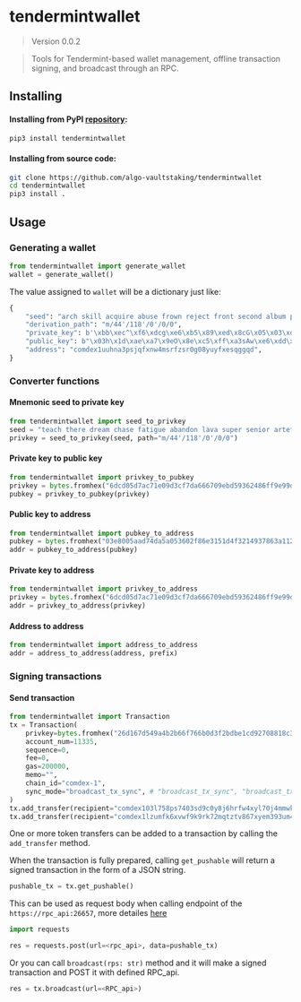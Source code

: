 # tendermintwallet

> Version 0.0.2

> Tools for Tendermint-based wallet management, offline transaction signing, and broadcast through an RPC.


## Installing

#### Installing from PyPI [repository](https://pypi.org/project/tendermintwallet):

```bash
pip3 install tendermintwallet
```

#### Installing from source code:

```bash
git clone https://github.com/algo-vaultstaking/tendermintwallet
cd tendermintwallet
pip3 install .
```

## Usage

### Generating a wallet

```python
from tendermintwallet import generate_wallet
wallet = generate_wallet()
```

The value assigned to `wallet` will be a dictionary just like:

```python
{
    "seed": "arch skill acquire abuse frown reject front second album pizza hill slogan guess random wonder benefit industry custom green ill moral daring glow elevator",
    "derivation_path": "m/44'/118'/0'/0/0",
    "private_key": b'\xbb\xec^\xf6\xdcg\xe6\xb5\x89\xed\x8cG\x05\x03\xdf0:\xc9\x8b \x85\x8a\x14\x12\xd7\xa6a\x01\xcd\xf8\x88\x93',
    "public_key": b"\x03h\x1d\xae\xa7\x9eO\x8e\xc5\xff\xa3sAw\xe6\xdd\xc9\xb8b\x06\x0eo\xc5a%z\xe3\xff\x1e\xd2\x8e5\xe7",
    "address": "comdex1uuhna3psjqfxnw4msrfzsr0g08yuyfxesqggqd",
}
 ```

### Converter functions

#### Mnemonic seed to private key

```python
from tendermintwallet import seed_to_privkey
seed = "teach there dream chase fatigue abandon lava super senior artefact close upgrade"
privkey = seed_to_privkey(seed, path="m/44'/118'/0'/0/0")
 ```

#### Private key to public key

```python
from tendermintwallet import privkey_to_pubkey
privkey = bytes.fromhex("6dcd05d7ac71e09d3cf7da666709ebd59362486ff9e99db0e8bc663570515afa")
pubkey = privkey_to_pubkey(privkey)
 ```

#### Public key to address

```python
from tendermintwallet import pubkey_to_address
pubkey = bytes.fromhex("03e8005aad74da5a053602f86e3151d4f3214937863a11299c960c28d3609c4775")
addr = pubkey_to_address(pubkey)
 ```

#### Private key to address

```python
from tendermintwallet import privkey_to_address
privkey = bytes.fromhex("6dcd05d7ac71e09d3cf7da666709ebd59362486ff9e99db0e8bc663570515afa")
addr = privkey_to_address(privkey)
 ```

#### Address to address

```python
from tendermintwallet import address_to_address
addr = address_to_address(address, prefix)
 ```

### Signing transactions

#### Send transaction

```python
from tendermintwallet import Transaction
tx = Transaction(
    privkey=bytes.fromhex("26d167d549a4b2b66f766b0d3f2bdbe1cd92708818c338ff453abde316a2bd59"),
    account_num=11335,
    sequence=0,
    fee=0,
    gas=200000,
    memo="",
    chain_id="comdex-1",
    sync_mode="broadcast_tx_sync", # "broadcast_tx_sync", "broadcast_tx_async", "broadcast_tx_commit"
)
tx.add_transfer(recipient="comdex103l758ps7403sd9c0y8j6hrfw4xyl70j4mmwkf", amount=387000)
tx.add_transfer(recipient="comdex1lzumfk6xvwf9k9rk72mqtztv867xyem393um48", amount=123)
```

One or more token transfers can be added to a transaction by calling the `add_transfer` method.

When the transaction is fully prepared, calling `get_pushable` will return a signed transaction in the form of a JSON string.

```python
pushable_tx = tx.get_pushable()
```

 This can be used as request body when calling endpoint of the `https://rpc_api:26657`, more detailes [here](https://docs.tendermint.com/master/rpc/#/Tx/broadcast_tx_sync)

```python
import requests

res = requests.post(url=<rpc_api>, data=pushable_tx)
```

Or you can call `broadcast(rps: str)` method and it will make a signed transaction and POST it with defined RPC_api.

```python
res = tx.broadcast(url=<RPC_api>)
```
